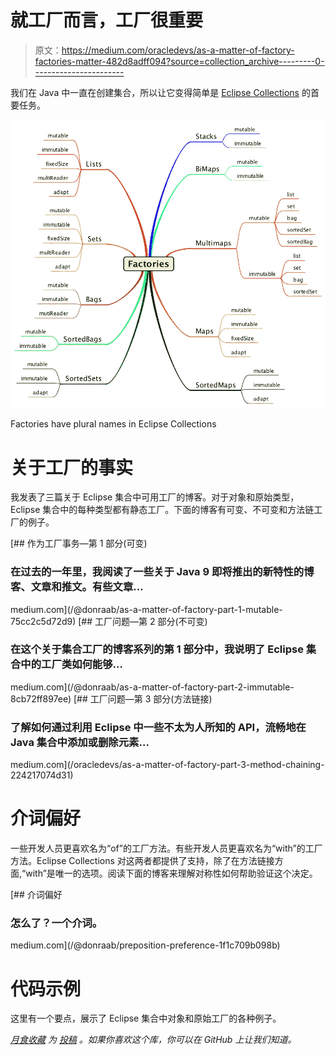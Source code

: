 # 就工厂而言，工厂很重要

> 原文：<https://medium.com/oracledevs/as-a-matter-of-factory-factories-matter-482d8adff094?source=collection_archive---------0----------------------->

我们在 Java 中一直在创建集合，所以让它变得简单是 [Eclipse Collections](https://github.com/eclipse/eclipse-collections) 的首要任务。

![](img/9acc368c1dcca961fa89db4bd4a4011a.png)

Factories have plural names in Eclipse Collections

# 关于工厂的事实

我发表了三篇关于 Eclipse 集合中可用工厂的博客。对于对象和原始类型，Eclipse 集合中的每种类型都有静态工厂。下面的博客有可变、不可变和方法链工厂的例子。

[](/@donraab/as-a-matter-of-factory-part-1-mutable-75cc2c5d72d9) [## 作为工厂事务—第 1 部分(可变)

### 在过去的一年里，我阅读了一些关于 Java 9 即将推出的新特性的博客、文章和推文。有些文章…

medium.com](/@donraab/as-a-matter-of-factory-part-1-mutable-75cc2c5d72d9) [](/@donraab/as-a-matter-of-factory-part-2-immutable-8cb72ff897ee) [## 工厂问题—第 2 部分(不可变)

### 在这个关于集合工厂的博客系列的第 1 部分中，我说明了 Eclipse 集合中的工厂类如何能够…

medium.com](/@donraab/as-a-matter-of-factory-part-2-immutable-8cb72ff897ee) [](/oracledevs/as-a-matter-of-factory-part-3-method-chaining-224217074d31) [## 工厂问题—第 3 部分(方法链接)

### 了解如何通过利用 Eclipse 中一些不太为人所知的 API，流畅地在 Java 集合中添加或删除元素…

medium.com](/oracledevs/as-a-matter-of-factory-part-3-method-chaining-224217074d31) 

# 介词偏好

一些开发人员更喜欢名为“of”的工厂方法。有些开发人员更喜欢名为“with”的工厂方法。Eclipse Collections 对这两者都提供了支持，除了在方法链接方面,“with”是唯一的选项。阅读下面的博客来理解对称性如何帮助验证这个决定。

[](/@donraab/preposition-preference-1f1c709b098b) [## 介词偏好

### 怎么了？一个介词。

medium.com](/@donraab/preposition-preference-1f1c709b098b) 

# 代码示例

这里有一个要点，展示了 Eclipse 集合中对象和原始工厂的各种例子。

[*月食收藏*](https://github.com/eclipse/eclipse-collections) *为* [*投稿*](https://github.com/eclipse/eclipse-collections/blob/master/CONTRIBUTING.md) *。如果你喜欢这个库，你可以在 GitHub 上让我们知道。*